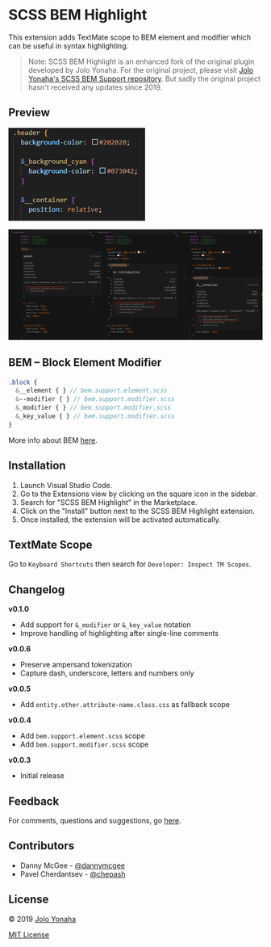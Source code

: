 # SCSS BEM Highlight

This extension adds TextMate scope to BEM element and modifier which can be useful in syntax highlighting.

> Note: SCSS BEM Highlight is an enhanced fork of the original plugin developed by Jolo Yonaha. For the original project, please visit [Jolo Yonaha's SCSS BEM Support repository](https://github.com/joloyonaha/scss-bem-support). But sadly the original project hasn't received any updates since 2019.

## Preview

![screenshot](https://raw.githubusercontent.com/chepash/scss-bem-support/main/assets/screenshot-v0.1.0.png)

![screenshot](https://raw.githubusercontent.com/chepash/scss-bem-support/main/assets/screenshot-v0.0.5.png)

## BEM – Block Element Modifier

```scss
.block {
  &__element { } // bem.support.element.scss
  &--modifier { } // bem.support.modifier.scss
  &_modifier { } // bem.support.modifier.scss
  &_key_value { } // bem.support.modifier.scss
}
```

More info about BEM [here](https://getbem.com/).

## Installation

1. Launch Visual Studio Code.
2. Go to the Extensions view by clicking on the square icon in the sidebar.
3. Search for "SCSS BEM Highlight" in the Marketplace.
4. Click on the "Install" button next to the SCSS BEM Highlight extension.
5. Once installed, the extension will be activated automatically.

## TextMate Scope

Go to `Keyboard Shortcuts` then search for `Developer: Inspect TM Scopes`.

## Changelog

**v0.1.0**

- Add support for `&_modifier` or `&_key_value` notation
- Improve handling of highlighting after single-line comments

**v0.0.6**

- Preserve ampersand tokenization
- Capture dash, underscore, letters and numbers only

**v0.0.5**

- Add `entity.other.attribute-name.class.css` as fallback scope

**v0.0.4**

- Add `bem.support.element.scss` scope
- Add `bem.support.modifier.scss` scope

**v0.0.3**

- Initial release

## Feedback

For comments, questions and suggestions, go [here](https://github.com/chepash/scss-bem-support/issues).

## Contributors

- Danny McGee - [@dannymcgee](https://github.com/dannymcgee)
- Pavel Cherdantsev - [@chepash](https://github.com/chepash)

## License

© 2019 [Jolo Yonaha](https://github.com/joloyonaha)

[MIT License](https://github.com/chepash/scss-bem-support/blob/main/LICENSE)
